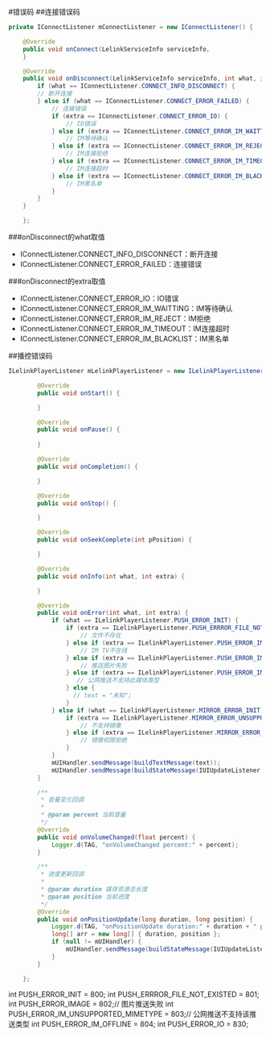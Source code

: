 #错误码
##连接错误码
```java
private IConnectListener mConnectListener = new IConnectListener() {

    @Override
    public void onConnect(LelinkServiceInfo serviceInfo, 
    }

    @Override
    public void onDisconnect(LelinkServiceInfo serviceInfo, int what, int extra) {
        if (what == IConnectListener.CONNECT_INFO_DISCONNECT) {
        // 断开连接
        } else if (what == IConnectListener.CONNECT_ERROR_FAILED) {
            // 连接错误
            if (extra == IConnectListener.CONNECT_ERROR_IO) {
                // IO错误
            } else if (extra == IConnectListener.CONNECT_ERROR_IM_WAITTING) {
                // IM等待确认
            } else if (extra == IConnectListener.CONNECT_ERROR_IM_REJECT) {
                // IM连接拒绝
            } else if (extra == IConnectListener.CONNECT_ERROR_IM_TIMEOUT) {
                // IM连接超时
            } else if (extra == IConnectListener.CONNECT_ERROR_IM_BLACKLIST) {
                // IM黑名单
            }
        }
    }

    };
```
###onDisconnect的what取值
- IConnectListener.CONNECT_INFO_DISCONNECT：断开连接
- IConnectListener.CONNECT_ERROR_FAILED：连接错误

###onDisconnect的extra取值
- IConnectListener.CONNECT_ERROR_IO：IO错误
- IConnectListener.CONNECT_ERROR_IM_WAITTING：IM等待确认
- IConnectListener.CONNECT_ERROR_IM_REJECT：IM拒绝
- IConnectListener.CONNECT_ERROR_IM_TIMEOUT：IM连接超时
- IConnectListener.CONNECT_ERROR_IM_BLACKLIST：IM黑名单

##播控错误码
```java
ILelinkPlayerListener mLelinkPlayerListener = new ILelinkPlayerListener() {

        @Override
        public void onStart() {

        }

        @Override
        public void onPause() {
   
        }

        @Override
        public void onCompletion() {

        }

        @Override
        public void onStop() {

        }

        @Override
        public void onSeekComplete(int pPosition) {

        }

        @Override
        public void onInfo(int what, int extra) {

        }

        @Override
        public void onError(int what, int extra) {
            if (what == ILelinkPlayerListener.PUSH_ERROR_INIT) {
                if (extra == ILelinkPlayerListener.PUSH_ERRROR_FILE_NOT_EXISTED) {
                    // 文件不存在
                } else if (extra == ILelinkPlayerListener.PUSH_ERROR_IM_OFFLINE) {
                    // IM TV不在线
                } else if (extra == ILelinkPlayerListener.PUSH_ERROR_IMAGE) {
                    // 推送图片失败
                } else if (extra == ILelinkPlayerListener.PUSH_ERROR_IM_UNSUPPORTED_MIMETYPE) {
                   // 公网推送不支持此媒体类型
                } else {
                  // text = "未知";
                }
            } else if (what == ILelinkPlayerListener.MIRROR_ERROR_INIT) {
                if (extra == ILelinkPlayerListener.MIRROR_ERROR_UNSUPPORTED) {
                    // 不支持镜像
                } else if (extra == ILelinkPlayerListener.MIRROR_ERROR_REJECT_PERMISSION) {
                    // 镜像权限拒绝
                }
            }
            mUIHandler.sendMessage(buildTextMessage(text));
            mUIHandler.sendMessage(buildStateMessage(IUIUpdateListener.STATE_PLAY_ERROR, text));
        }

        /**
         * 音量变化回调
         *
         * @param percent 当前音量
         */
        @Override
        public void onVolumeChanged(float percent) {
            Logger.d(TAG, "onVolumeChanged percent:" + percent);
        }

        /**
         * 进度更新回调
         *
         * @param duration 媒体资源总长度
         * @param position 当前进度
         */
        @Override
        public void onPositionUpdate(long duration, long position) {
            Logger.d(TAG, "onPositionUpdate duration:" + duration + " position:" + position);
            long[] arr = new long[] { duration, position };
            if (null != mUIHandler) {
                mUIHandler.sendMessage(buildStateMessage(IUIUpdateListener.STATE_POSITION_UPDATE, arr));
            }
        }

    };
```

int PUSH_ERROR_INIT = 800;
int PUSH_ERRROR_FILE_NOT_EXISTED = 801;
int PUSH_ERROR_IMAGE = 802;// 图片推送失败
int PUSH_ERROR_IM_UNSUPPORTED_MIMETYPE = 803;// 公网推送不支持该推送类型
int PUSH_ERROR_IM_OFFLINE = 804;
int PUSH_ERROR_IO = 830;